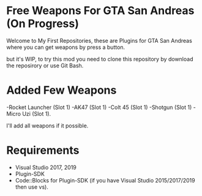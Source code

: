 # Free Weapons For GTA San Andreas (On Progress)
Welcome to My First Repositories, these are Plugins for GTA San Andreas where you can get weapons by press a button.

but it's WIP, to try this mod you need to clone this repository by download the reposirory or use Git Bash.

# Added Few Weapons
-Rocket Launcher (Slot 1)
-AK47 (Slot 1)
-Colt 45 (Slot 1)
-Shotgun (Slot 1)
-Micro Uzi (Slot 1).

I'll add all weapons if it possible.

# Requirements
- Visual Studio 2017, 2019
- Plugin-SDK
- Code::Blocks for Plugin-SDK (if you have Visual Studio 2015/2017/2019 then use vs).
